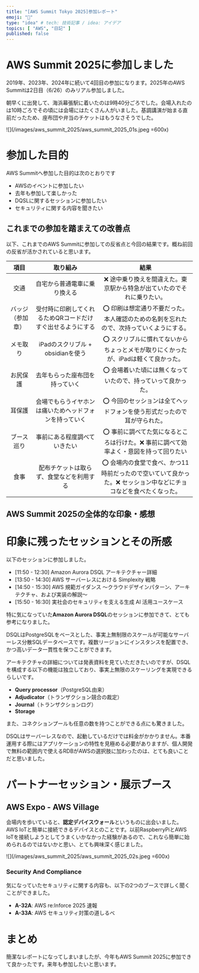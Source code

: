 ```yaml
---
title: "[AWS Summit Tokyo 2025]参加レポート"
emoji: "👏"
type: "idea" # tech: 技術記事 / idea: アイデア
topics: [ "AWS", "日記" ]
published: false
---
```


# AWS Summit 2025に参加しました

2019年、2023年、2024年に続いて4回目の参加になります。2025年のAWS Summitは2日目（6/26）のみリアル参加しました。

朝早くに出発して、海浜幕張駅に着いたのは9時40分ごろでした。会場入れたのは10時ごろでその頃には会場にはたくさん人がいました。基調講演が始まる直前だったため、座布団や弁当のチケットはもうなさそうでした。

![](/images/aws_summit_2025/aws_summit_2025_01s.jpeg =600x)

# 参加した目的

AWS Summitへ参加した目的は次のとおりです

- AWSのイベントに参加したい
- 去年も参加して楽しかった
- DQSLに関するセッションに参加したい
- セキュリティに関する内容を聞きたい

## これまでの参加を踏まえての改善点

以下、これまでのAWS Summitに参加しての反省点と今回の結果です。概ね前回の反省が活かされていると思います。

|    項目    |              取り組み              |                             結果                              |
|:--------:|:------------------------------:|:-----------------------------------------------------------:|
|    交通    |         自宅から普通電車に乗り換える         |            ❌ 途中乗り換えを間違えた。東京駅から特急が出ていたのでそれに乗りたい。             |
| バッジ（参加章） | 受付時に印刷してくれるためQRコードだけすぐ出せるようにする |        ⭕️ 印刷は想定通り不要だった。本人確認のための名刺を忘れたので、次持っていくようにする。        |
|   メモ取り   |    iPadのスクリブル + obsidianを使う    |        ⭕️ スクリブルに慣れてないからちょっとメモが取りにくかったが、iPadは軽くて良かった。        |
|   お尻保護   |        去年もらった座布団を持っていく         |              ⭕️ 会場着いた頃には無くなっていたので、持っていって良かった。               |
|   耳保護    |  会場でもらうイヤホンは痛いためヘッドフォンを持っていく   |            ⭕️ 今回のセッションは全てヘッドフォンを使う形式だったので耳が守られた。            |
|  ブース巡り   |         事前にある程度調べていきたい         |        ⭕️ 事前に調べてた気になるところは行けた。❌ 事前に調べて効率よく・意図を持って回りたい        |
|    食事    |      配布チケットは取らず、食堂などを利用する      | ⭕️ 会場内の食堂で食べ、かつ11時前だったので空いていて良かった。❌ セッション中などにチョコなどを食べたくなった。 |



## AWS Summit 2025の全体的な印象・感想

# 印象に残ったセッションとその所感

以下のセッションに参加しました。

- [11:50 - 12:30] Amazon Aurora DSQL アーキテクチャー詳細
- [13:50 - 14:30] AWS サーバーレスにおける Simplexity 戦略
- [14:50 - 15:30] AWS 規範ガイダンス 〜クラウドデザインパターン、アーキテクチャ、および実装の解説〜
- [15:50 - 16:30] 実社会のセキュリティを支える生成 AI 活用ユースケース

特に気になっていた**Amazon Aurora DSQL**のセッションに参加できて、とても参考になりました。

DSQLはPostgreSQLをベースとした、事実上無制限のスケールが可能なサーバーレス分散SQLデータベースです。複数リージョンにインスタンスを配置でき、かつ高いデータ一貫性を保つことができます。

アーキテクチャの詳細については発表資料を見ていただきたいのですが、DSQLを構成する以下の機能は独立しており、事実上無限のスケーリングを実現できるらしいです。

- **Query processor**（PostgreSQL由来）
- **Adjudicator**（トランザクション競合の裁定）
- **Journal**（トランザクションログ）
- **Storage**

また、コネクションプールも任意の数を持つことができる点にも驚きました。

DSQLはサーバーレスなので、起動しているだけでは料金がかかりません。本番運用する際にはアプリケーションの特性を見極める必要がありますが、個人開発で無料の範囲内で使えるRDBがAWSの選択肢に加わったのは、とても良いことだと思いました。

# パートナーセッション・展示ブース

## AWS Expo - AWS Village

会場内を歩いていると、**認定デバイスウォール**というものに出会いました。AWS IoTと簡単に接続できるデバイスとのことです。以前RaspberryPiとAWS IoTを接続しようとしてうまくいかなかった経験があるので、これなら簡単に始められるのではないかと思い、とても興味深く感じました。

![](/images/aws_summit_2025/aws_summit_2025_02s.jpeg =600x)

### Security And Compliance

気になっていたセキュリティに関する内容も、以下の2つのブースで詳しく聞くことができました。

- **A-32A**: AWS re:Inforce 2025 速報
- **A-33A**: AWS セキュリティ対策の道しるべ

# まとめ

簡潔なレポートになってしまいましたが、今年もAWS Summit 2025に参加できて良かったです。来年も参加したいと思います。
